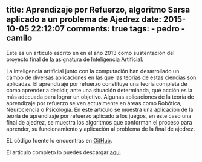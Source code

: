 title: Aprendizaje por Refuerzo, algoritmo Sarsa aplicado a un problema de Ajedrez
date: 2015-10-05 22:12:07
comments: true
tags: 
    - pedro
    - camilo
---

Éste es un articulo escrito en en el año 2013 como sustentación del proyecto final de la asignatura de Inteligencia Artificial.

La inteligencia artificial junto con la computación han desarrollado un campo de diversas aplicaciones en las que las teorías de estas ciencias son aplicadas. El aprendizaje por refuerzo constituye una teoría completa de como aprender a decidir, ante una situación determinada, qué acción es la más adecuada para lograr un objetivo. Algunas aplicaciones de la teoría de aprendizaje por refuerzo se ven actualmente en áreas como Robótica, Neurociencia o Psicología.
En este artículo se muestra una aplicación de la teoría de aprendizaje por refuerzo aplicado a los juegos, en este caso una final de ajedrez, se muestra los algoritmos que conforman el proceso para aprender, su funcionamiento y aplicación al problema de la final de ajedrez.

EL código fuente lo encuentras en [GitHub](https://github.com/camilortte/AjedrezSarsa).

El articulo completo lo puedes descargar [aqui](https://www.dropbox.com/s/rvhskxibdvoyxdd/ArticuloFinalMio.pdf?dl=0)

<!-- more --> 
